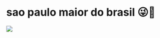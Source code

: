 # sao paulo maior do brasil 😜🙅 
![](https://i.gifer.com/origin/f5/f5baef4b6b6677020ab8d091ef78a3bc_w200.webp)
